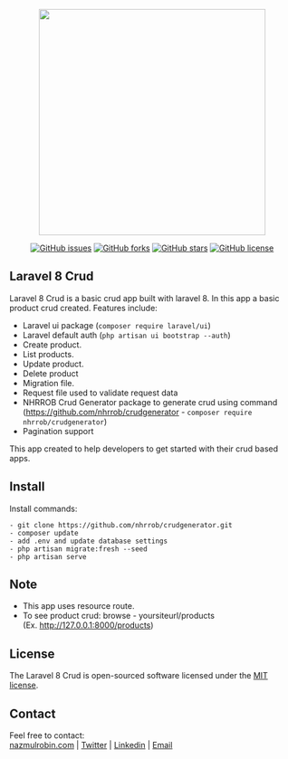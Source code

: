 <p align="center"><a href="https://nazmulrobin.com" target="_blank"><img src="http://laravel.nazmulrobin.com/images/nhrrob/nhrblog-logo-white.png" width="400"></a></p>

<p align="center">
<a href="https://github.com/nhrrob/laravel-8-crud/issues"><img alt="GitHub issues" src="https://img.shields.io/github/issues/nhrrob/laravel-8-crud"></a>
<a href="https://github.com/nhrrob/laravel-8-crud/network"><img alt="GitHub forks" src="https://img.shields.io/github/forks/nhrrob/laravel-8-crud"></a>
<a href="https://github.com/nhrrob/laravel-8-crud/stargazers"><img alt="GitHub stars" src="https://img.shields.io/github/stars/nhrrob/laravel-8-crud"></a>
<a href="https://github.com/nhrrob/laravel-8-crud/blob/master/LICENSE.md"><img alt="GitHub license" src="https://img.shields.io/github/license/nhrrob/laravel-8-crud"></a>

</p>

## Laravel 8 Crud

Laravel 8 Crud is a basic crud app built with laravel 8. In this app a basic product crud created. 
Features include:

- Laravel ui package (```composer require laravel/ui```)
- Laravel default auth (```php artisan ui bootstrap --auth```)
- Create product.
- List products.
- Update product.
- Delete product
- Migration file.
- Request file used to validate request data
- NHRROB Crud Generator package to generate crud using command
  <br>(https://github.com/nhrrob/crudgenerator - ```composer require nhrrob/crudgenerator```)  
- Pagination support

This app created to help developers to get started with their crud based apps.


## Install

Install commands:
``` 
- git clone https://github.com/nhrrob/crudgenerator.git 
- composer update
- add .env and update database settings
- php artisan migrate:fresh --seed
- php artisan serve

```


## Note

- This app uses resource route.
- To see product crud: browse - yoursiteurl/products 
  <br>(Ex. http://127.0.0.1:8000/products)


## License

The Laravel 8 Crud is open-sourced software licensed under the [MIT license](https://opensource.org/licenses/MIT).


## Contact

Feel free to contact:  
<a href="https://www.nazmulrobin.com/">nazmulrobin.com</a> | <a href="https://twitter.com/nhr_rob">Twitter</a> | <a href="https://www.linkedin.com/in/nhrrob/">Linkedin</a> | <a href="mailto:robin.sust08@gmail.com">Email</a>